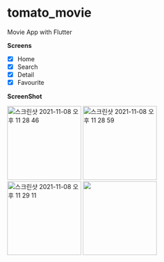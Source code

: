 # tomato_movie

Movie App with Flutter

**Screens**

- [x] Home
- [x] Search
- [x] Detail
- [x] Favourite

**ScreenShot**

<img width="170" alt="스크린샷 2021-11-08 오후 11 28 46" src="https://user-images.githubusercontent.com/30601503/140760062-e5fc6198-f25d-4d5a-ae4c-c3735f38729c.png">
<img width="170" alt="스크린샷 2021-11-08 오후 11 28 59" src="https://user-images.githubusercontent.com/30601503/140760081-59924fa0-ca8d-48dd-8cd0-15af9e41f903.png">
<img width="170" alt="스크린샷 2021-11-08 오후 11 29 11" src="https://user-images.githubusercontent.com/30601503/140760088-4ac2fe10-4440-48c1-99f3-e0caa8ca5721.png">
<img width="170" src="https://user-images.githubusercontent.com/30601503/141681696-5efe9814-c575-425f-acd6-f7d2a2dc4856.gif">
